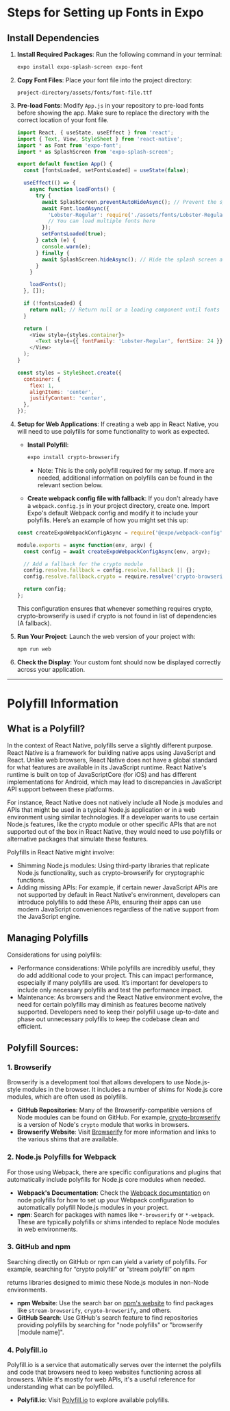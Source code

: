 # Steps for Setting up Fonts in Expo

## Install Dependencies

1. **Install Required Packages**:
   Run the following command in your terminal:
   ```bash
   expo install expo-splash-screen expo-font
   ```

3. **Copy Font Files**:
   Place your font file into the project directory:
   ```
   project-directory/assets/fonts/font-file.ttf
   ```

4. **Pre-load Fonts**:
   Modify `App.js` in your repository to pre-load fonts before showing the app. Make sure to replace the directory with the correct location of your font file.

   ```javascript
   import React, { useState, useEffect } from 'react';
   import { Text, View, StyleSheet } from 'react-native';
   import * as Font from 'expo-font';
   import * as SplashScreen from 'expo-splash-screen';

   export default function App() {
     const [fontsLoaded, setFontsLoaded] = useState(false);

     useEffect(() => {
       async function loadFonts() {
         try {
           await SplashScreen.preventAutoHideAsync(); // Prevent the splash screen from hiding
           await Font.loadAsync({
             'Lobster-Regular': require('./assets/fonts/Lobster-Regular.ttf'),
             // You can load multiple fonts here
           });
           setFontsLoaded(true);
         } catch (e) {
           console.warn(e);
         } finally {
           await SplashScreen.hideAsync(); // Hide the splash screen after fonts are loaded
         }
       }

       loadFonts();
     }, []);

     if (!fontsLoaded) {
       return null; // Return null or a loading component until fonts are loaded
     }

     return (
       <View style={styles.container}>
         <Text style={{ fontFamily: 'Lobster-Regular', fontSize: 24 }}>Hello, custom font!</Text>
       </View>
     );
   }

   const styles = StyleSheet.create({
     container: {
       flex: 1,
       alignItems: 'center',
       justifyContent: 'center',
     },
   });
   ```

5. **Setup for Web Applications**:
   If creating a web app in React Native, you will need to use polyfills for some functionality to work as expected.
   - **Install Polyfill**:
     ```bash
     expo install crypto-browserify
     ```
        - Note: This is the only polyfill required for my setup. If more are needed, additional information on polyfills can be found in the relevant section below.

   - **Create webpack config file with fallback**:
    If you don't already have a `webpack.config.js` in your project directory, create one.
    Import Expo's default Webpack config and modify it to include your polyfills.
    Here’s an example of how you might set this up:
    ```javascript
    const createExpoWebpackConfigAsync = require('@expo/webpack-config');

    module.exports = async function(env, argv) {
      const config = await createExpoWebpackConfigAsync(env, argv);

      // Add a fallback for the crypto module
      config.resolve.fallback = config.resolve.fallback || {};
      config.resolve.fallback.crypto = require.resolve('crypto-browserify');

      return config;
    };
    ```

    This configuration ensures that whenever something requires crypto, crypto-browserify is used if crypto is not found in list of dependencies (A fallback).

6. **Run Your Project**:
   Launch the web version of your project with:
   ```bash
   npm run web
   ```

7. **Check the Display**:
   Your custom font should now be displayed correctly across your application.

---

# Polyfill Information

## What is a Polyfill?

In the context of React Native, polyfills serve a slightly different purpose. React Native is a framework for building native apps using JavaScript and React. Unlike web browsers, React Native does not have a global standard for what features are available in its JavaScript runtime. React Native's runtime is built on top of JavaScriptCore (for iOS) and has different implementations for Android, which may lead to discrepancies in JavaScript API support between these platforms.

For instance, React Native does not natively include all Node.js modules and APIs that might be used in a typical Node.js application or in a web environment using similar technologies. If a developer wants to use certain Node.js features, like the crypto module or other specific APIs that are not supported out of the box in React Native, they would need to use polyfills or alternative packages that simulate these features.

Polyfills in React Native might involve:

- Shimming Node.js modules: Using third-party libraries that replicate Node.js functionality, such as crypto-browserify for cryptographic functions.
- Adding missing APIs: For example, if certain newer JavaScript APIs are not supported by default in React Native's environment, developers can introduce polyfills to add these APIs, ensuring their apps can use modern JavaScript conveniences regardless of the native support from the JavaScript engine.

## Managing Polyfills
Considerations for using polyfills:
- Performance considerations: While polyfills are incredibly useful, they do add additional code to your project. This can impact performance, especially if many polyfills are used. It’s important for developers to include only necessary polyfills and test the performance impact.
- Maintenance: As browsers and the React Native environment evolve, the need for certain polyfills may diminish as features become natively supported. Developers need to keep their polyfill usage up-to-date and phase out unnecessary polyfills to keep the codebase clean and efficient.


## Polyfill Sources:

### 1. Browserify
Browserify is a development tool that allows developers to use Node.js-style modules in the browser. It includes a number of shims for Node.js core modules, which are often used as polyfills.

- **GitHub Repositories**: Many of the Browserify-compatible versions of Node modules can be found on GitHub. For example, [crypto-browserify](https://github.com/crypto-browserify/crypto-browserify) is a version of Node's `crypto` module that works in browsers.
- **Browserify Website**: Visit [Browserify](http://browserify.org/) for more information and links to the various shims that are available.

### 2. Node.js Polyfills for Webpack
For those using Webpack, there are specific configurations and plugins that automatically include polyfills for Node.js core modules when needed.

- **Webpack's Documentation**: Check the [Webpack documentation](https://webpack.js.org/) on node polyfills for how to set up your Webpack configuration to automatically polyfill Node.js modules in your project.
- **npm**: Search for packages with names like `*-browserify` or `*-webpack`. These are typically polyfills or shims intended to replace Node modules in web environments.

### 3. GitHub and npm
Searching directly on GitHub or npm can yield a variety of polyfills. For example, searching for “crypto polyfill” or “stream polyfill” on npm

 returns libraries designed to mimic these Node.js modules in non-Node environments.

- **npm Website**: Use the search bar on [npm's website](https://www.npmjs.com/) to find packages like `stream-browserify`, `crypto-browserify`, and others.
- **GitHub Search**: Use GitHub's search feature to find repositories providing polyfills by searching for "node polyfills" or "browserify [module name]".

### 4. Polyfill.io
Polyfill.io is a service that automatically serves over the internet the polyfills and code that browsers need to keep websites functioning across all browsers. While it's mostly for web APIs, it's a useful reference for understanding what can be polyfilled.

- **Polyfill.io**: Visit [Polyfill.io](https://polyfill.io/v3/) to explore available polyfills.
